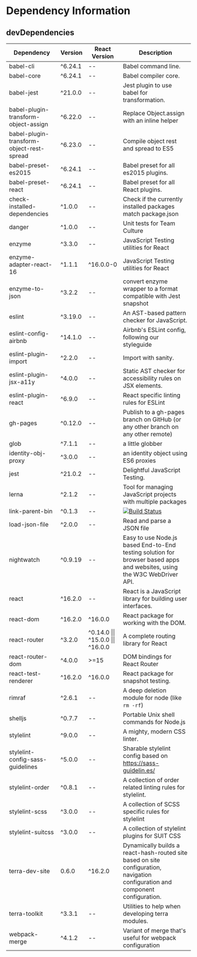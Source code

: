 # Dependency Information

## devDependencies
| Dependency | Version | React Version | Description |
|-|-|-|-|
| babel-cli | ^6.24.1 | -- | Babel command line. |
| babel-core | ^6.24.1 | -- | Babel compiler core. |
| babel-jest | ^21.0.0 | -- | Jest plugin to use babel for transformation. |
| babel-plugin-transform-object-assign | ^6.22.0 | -- | Replace Object.assign with an inline helper |
| babel-plugin-transform-object-rest-spread | ^6.23.0 | -- | Compile object rest and spread to ES5 |
| babel-preset-es2015 | ^6.24.1 | -- | Babel preset for all es2015 plugins. |
| babel-preset-react | ^6.24.1 | -- | Babel preset for all React plugins. |
| check-installed-dependencies | ^1.0.0 | -- | Check if the currently installed packages match package.json |
| danger | ^1.0.0 | -- | Unit tests for Team Culture |
| enzyme | ^3.3.0 | -- | JavaScript Testing utilities for React |
| enzyme-adapter-react-16 | ^1.1.1 | ^16.0.0-0 | JavaScript Testing utilities for React |
| enzyme-to-json | ^3.2.2 | -- | convert enzyme wrapper to a format compatible with Jest snapshot |
| eslint | ^3.19.0 | -- | An AST-based pattern checker for JavaScript. |
| eslint-config-airbnb | ^14.1.0 | -- | Airbnb's ESLint config, following our styleguide |
| eslint-plugin-import | ^2.2.0 | -- | Import with sanity. |
| eslint-plugin-jsx-a11y | ^4.0.0 | -- | Static AST checker for accessibility rules on JSX elements. |
| eslint-plugin-react | ^6.9.0 | -- | React specific linting rules for ESLint |
| gh-pages | ^0.12.0 | -- | Publish to a gh-pages branch on GitHub (or any other branch on any other remote) |
| glob | ^7.1.1 | -- | a little globber |
| identity-obj-proxy | ^3.0.0 | -- | an identity object using ES6 proxies |
| jest | ^21.0.2 | -- | Delightful JavaScript Testing. |
| lerna | ^2.1.2 | -- | Tool for managing JavaScript projects with multiple packages |
| link-parent-bin | ^0.1.3 | -- | [![Build Status](https://travis-ci.org/nicojs/node-link-parent-bin.svg?branch=master)](https://travis-ci.org/nicojs/node-link-parent-bin) |
| load-json-file | ^2.0.0 | -- | Read and parse a JSON file |
| nightwatch | ^0.9.19 | -- | Easy to use Node.js based End-to-End testing solution for browser based apps and websites, using the W3C WebDriver API. |
| react | ^16.2.0 | -- | React is a JavaScript library for building user interfaces. |
| react-dom | ^16.2.0 | ^16.0.0 | React package for working with the DOM. |
| react-router | ^3.2.0 | ^0.14.0 \|\| ^15.0.0 \|\| ^16.0.0 | A complete routing library for React |
| react-router-dom | ^4.0.0 | >=15 | DOM bindings for React Router |
| react-test-renderer | ^16.2.0 | ^16.0.0 | React package for snapshot testing. |
| rimraf | ^2.6.1 | -- | A deep deletion module for node (like `rm -rf`) |
| shelljs | ^0.7.7 | -- | Portable Unix shell commands for Node.js |
| stylelint | ^9.0.0 | -- | A mighty, modern CSS linter. |
| stylelint-config-sass-guidelines | ^5.0.0 | -- | Sharable stylelint config based on https://sass-guidelin.es/ |
| stylelint-order | ^0.8.1 | -- | A collection of order related linting rules for stylelint. |
| stylelint-scss | ^3.0.0 | -- | A collection of SCSS specific rules for stylelint |
| stylelint-suitcss | ^3.0.0 | -- | A collection of stylelint plugins for SUIT CSS |
| terra-dev-site | 0.6.0 | ^16.2.0 | Dynamically builds a react-hash-routed site based on site configuration, navigation configuration and component configuration. |
| terra-toolkit | ^3.3.1 | -- | Utilities to help when developing terra modules. |
| webpack-merge | ^4.1.2 | -- | Variant of merge that's useful for webpack configuration |
